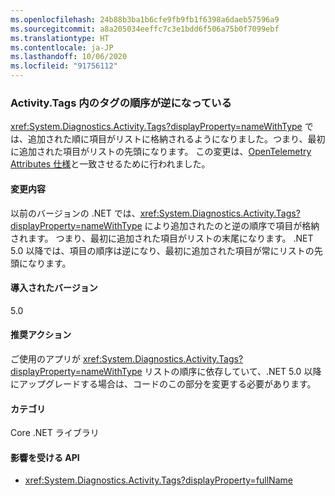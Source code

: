 ```yaml
---
ms.openlocfilehash: 24b88b3ba1b6cfe9fb9fb1f6398a6daeb57596a9
ms.sourcegitcommit: a8a205034eeffc7c3e1bdd6f506a75b0f7099ebf
ms.translationtype: HT
ms.contentlocale: ja-JP
ms.lasthandoff: 10/06/2020
ms.locfileid: "91756112"
---
```

### <a name="order-of-tags-in-activitytags-is-reversed"></a>Activity.Tags 内のタグの順序が逆になっている

<xref:System.Diagnostics.Activity.Tags?displayProperty=nameWithType> では、追加された順に項目がリストに格納されるようになりました。つまり、最初に追加された項目がリストの先頭になります。 この変更は、[OpenTelemetry Attributes 仕様](https://github.com/open-telemetry/opentelemetry-specification/blob/master/specification/common/common.md#attributes)と一致させるために行われました。

#### <a name="change-description"></a>変更内容

以前のバージョンの .NET では、<xref:System.Diagnostics.Activity.Tags?displayProperty=nameWithType> により追加されたのと逆の順序で項目が格納されます。 つまり、最初に追加された項目がリストの末尾になります。 .NET 5.0 以降では、項目の順序は逆になり、最初に追加された項目が常にリストの先頭になります。

#### <a name="version-introduced"></a>導入されたバージョン

5.0

#### <a name="recommended-action"></a>推奨アクション

ご使用のアプリが <xref:System.Diagnostics.Activity.Tags?displayProperty=nameWithType> リストの順序に依存していて、.NET 5.0 以降にアップグレードする場合は、コードのこの部分を変更する必要があります。

#### <a name="category"></a>カテゴリ

Core .NET ライブラリ

#### <a name="affected-apis"></a>影響を受ける API

- <xref:System.Diagnostics.Activity.Tags?displayProperty=fullName>

<!--

#### Affected APIs

- `P:System.Diagnostics.Activity.Tags`

-->
